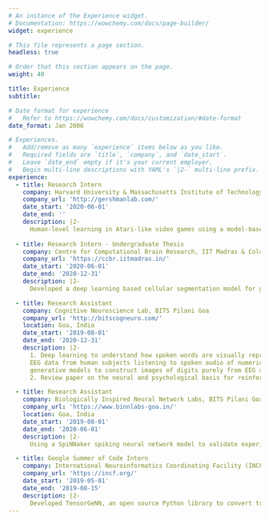 ```yaml
---
# An instance of the Experience widget.
# Documentation: https://wowchemy.com/docs/page-builder/
widget: experience

# This file represents a page section.
headless: true

# Order that this section appears on the page.
weight: 40

title: Experience
subtitle:

# Date format for experience
#   Refer to https://wowchemy.com/docs/customization/#date-format
date_format: Jan 2006

# Experiences.
#   Add/remove as many `experience` items below as you like.
#   Required fields are `title`, `company`, and `date_start`.
#   Leave `date_end` empty if it's your current employer.
#   Begin multi-line descriptions with YAML's `|2-` multi-line prefix.
experience:
  - title: Research Intern
    company: Harvard University & Massachusetts Institute of Technology
    company_url: 'http://gershmanlab.com/'
    date_start: '2020-06-01'
    date_end: ''
    description: |2-
      Human-level learning in Atari-like video games using a model-based reinforcement learning approach inspired by theories of human cognition.
        
  - title: Research Intern - Undergraduate Thesis
    company: Centre for Computational Brain Research, IIT Madras & Cold Spring Harbor Laboratory
    company_url: 'https://ccbr.iitmadras.in/'
    date_start: '2020-06-01'
    date_end: '2020-12-31'
    description: |2-
      Developed a deep learning based cellular segmentation model for gigapixel resolution neuroanatomical images.

  - title: Research Assistant
    company: Cognitive Neuroscience Lab, BITS Pilani Goa
    company_url: 'http://bitscogneuro.com/'
    location: Goa, India
    date_start: '2019-08-01'
    date_end: '2020-12-31'
    description: |2-
      1. Deep learning to understand how spoken words are visually represented in the brain. Collected
      EEG data from human subjects listening to spoken audio of numerical digits, and employed deep
      generative models to construct images of digits purely from EEG signals.
      2. Review paper on the neural and psychological basis for reinforcement learning algorithms.

  - title: Research Assistant
    company: Biologically Inspired Neural Network Labs, BITS Pilani Goa
    company_url: 'https://www.binnlabs-goa.in/'
    location: Goa, India
    date_start: '2019-08-01'
    date_end: '2020-06-01'
    description: |2-
      Using a SpiNNaker spiking neural network model to validate experimental results relating to synchrony, periodicity and luminance response of the Lateral Geniculate Nucleus (LGN) in a mouse brain.

  - title: Google Summer of Code Intern
    company: International Neuroinformatics Coordinating Facility (INCF)
    company_url: 'https://incf.org/'
    date_start: '2019-05-01'
    date_end: '2019-08-15'
    description: |2-
      Developed TensorGeNN, an open source Python library to convert trained deep neural network models to spiking neural networks with minimal losses in performance. Library was benchmarked on MNIST and CIFAR-10 datasets.
---
```

